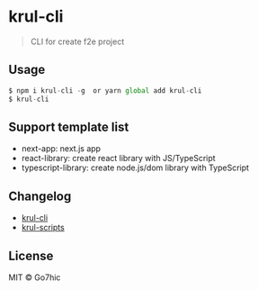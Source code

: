 # krul-cli
> CLI for create f2e project
## Usage

```js
$ npm i krul-cli -g  or yarn global add krul-cli
$ krul-cli
```

## Support template list

- next-app: next.js app
- react-library: create react library with JS/TypeScript
- typescript-library: create node.js/dom library with TypeScript

## Changelog

- [krul-cli](https://github.com/Go7hic/krul-cli/blob/master/packages/krul-cli/CHANGELOG.md)
- [krul-scripts](https://github.com/Go7hic/krul-cli/blob/master/packages/krul-scripts/CHANGELOG.md)

## License

MIT © Go7hic
